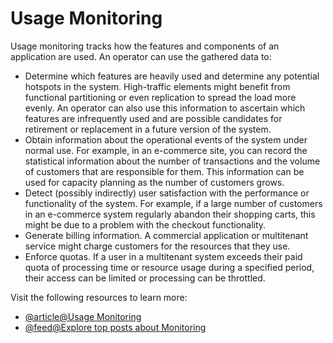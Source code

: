 # Usage Monitoring

Usage monitoring tracks how the features and components of an application are used. An operator can use the gathered data to:

*   Determine which features are heavily used and determine any potential hotspots in the system. High-traffic elements might benefit from functional partitioning or even replication to spread the load more evenly. An operator can also use this information to ascertain which features are infrequently used and are possible candidates for retirement or replacement in a future version of the system.
*   Obtain information about the operational events of the system under normal use. For example, in an e-commerce site, you can record the statistical information about the number of transactions and the volume of customers that are responsible for them. This information can be used for capacity planning as the number of customers grows.
*   Detect (possibly indirectly) user satisfaction with the performance or functionality of the system. For example, if a large number of customers in an e-commerce system regularly abandon their shopping carts, this might be due to a problem with the checkout functionality.
*   Generate billing information. A commercial application or multitenant service might charge customers for the resources that they use.
*   Enforce quotas. If a user in a multitenant system exceeds their paid quota of processing time or resource usage during a specified period, their access can be limited or processing can be throttled.

Visit the following resources to learn more:

- [@article@Usage Monitoring](https://learn.microsoft.com/en-us/azure/architecture/best-practices/monitoring#usage-monitoring)
- [@feed@Explore top posts about Monitoring](https://app.daily.dev/tags/monitoring?ref=roadmapsh)